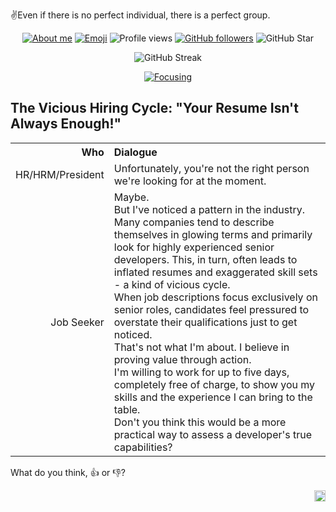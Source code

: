 <p>✌️Even if there is no perfect individual, there is a perfect group.</p>

<div align="center">

[![About me](https://img.shields.io/badge/GitHub-Click_me-blue)](https://api.github.com/users/peppapig13132)
[![Emoji](https://img.shields.io/badge/Emoji-42-blue)](https://github.com/peppapig13132/peppapig13132/blob/main/Emojis.md)
![Profile views](https://komarev.com/ghpvc/?username=peppapig13132&color=blue)
[![GitHub followers](https://img.shields.io/github/followers/peppapig13132?style=flat&logo=github)](https://github.com/peppapig13132?tab=followers)
![GitHub Star](https://img.shields.io/github/stars/peppapig13132?style=flat&logo=github)

![GitHub Streak](https://github-readme-streak-stats.herokuapp.com?user=peppapig13132)

[![Focusing](https://skillicons.dev/icons?i=nodejs,java,php,go,py,postgres,docker,aws,linux&theme=light)](https://skillicons.dev)

</div>

## The Vicious Hiring Cycle: "Your Resume Isn't Always Enough!"

<table>
  <tr>
    <th align="right">Who</th>
    <th align="left">Dialogue</th>
  </tr>
  <tr>
    <td align="right">HR/HRM/President</td>
    <td align="left">
      Unfortunately, you're not the right person we're looking for at the moment.
    </td>
  </tr>
  <tr>
    <td align="right">Job Seeker</td>
    <td align="left">
      Maybe.<br>But I've noticed a pattern in the industry. Many companies tend to describe themselves in glowing terms and primarily look for highly experienced senior developers. This, in turn, often leads to inflated resumes and exaggerated skill sets - a kind of vicious cycle.<br>When job descriptions focus exclusively on senior roles, candidates feel pressured to overstate their qualifications just to get noticed.<br>That's not what I'm about. I believe in proving value through action.<br>I'm willing to work for up to five days, completely free of charge, to show you my skills and the experience I can bring to the table.<br>Don't you think this would be a more practical way to assess a developer's true capabilities?
    </td>
  </tr>
</table>

What do you think, 👍 or 👎?

<div align="right">
  <img src="https://github.com/user-attachments/assets/5ffe249f-f284-4753-8443-400d8e340679" width="auto" height="18" />
</div>
